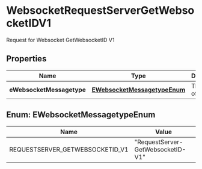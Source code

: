 

# WebsocketRequestServerGetWebsocketIDV1

Request for Websocket GetWebsocketID V1

## Properties

| Name | Type | Description | Notes |
|------------ | ------------- | ------------- | -------------|
|**eWebsocketMessagetype** | [**EWebsocketMessagetypeEnum**](#EWebsocketMessagetypeEnum) | The Type of message |  |



## Enum: EWebsocketMessagetypeEnum

| Name | Value |
|---- | -----|
| REQUESTSERVER_GETWEBSOCKETID_V1 | &quot;RequestServer-GetWebsocketID-V1&quot; |




